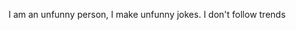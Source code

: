 I am an unfunny person, I make unfunny jokes.
I don't follow trends

<!---
PeLima9/PeLima9 is a stupid repository because its `README.md` (this file) appears on your GitHub profile.

--->
